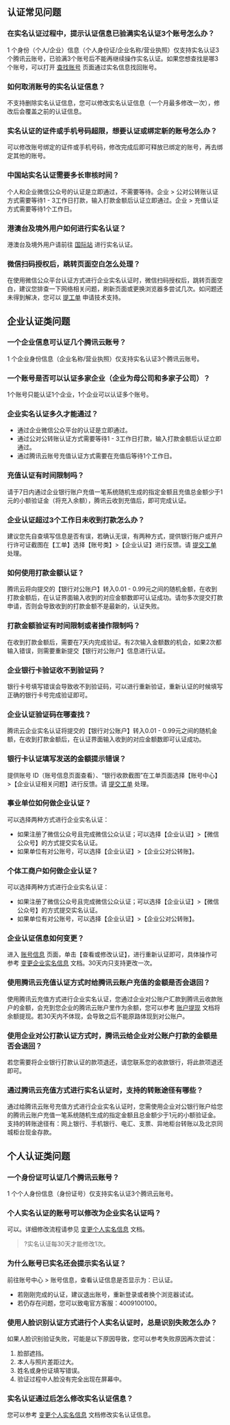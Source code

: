 ## 认证常见问题

### 在实名认证过程中，提示认证信息已验满实名认证3个账号怎么办？
1 个身份（个人/企业）信息（个人身份证/企业名称/营业执照）仅支持实名认证3个腾讯云账号，已验满3个账号后不能再继续操作实名认证。如果您想查找是哪3个账号，可以打开 [查找账号](https://cloud.tencent.com/services/forgotAccount) 页面通过实名信息找回账号。

### 如何取消账号的实名认证信息？
不支持删除实名认证信息，您可以修改实名认证信息（一个月最多修改一次），修改后会覆盖之前的认证信息。

### 实名认证的证件或手机号码超限，想要认证或绑定新的账号怎么办？
可以修改账号绑定的证件或手机号码，修改完成后即可释放已绑定的账号，再去绑定其他的账号。

### 中国站实名认证需要多长审核时间？
个人和企业微信公众号的认证是立即通过，不需要等待。企业 > 公对公转账认证方式需要等待1 - 3工作日打款，输入打款金额后认证立即通过。企业 > 充值认证方式需要等待1个工作日。


### 港澳台及境外用户如何进行实名认证？
港澳台及境外用户请前往 [国际站](https://intl.cloud.tencent.com/) 进行实名认证。


### 微信扫码授权后，跳转页面空白怎么处理？
在使用微信公众平台认证方式进行企业实名认证时，微信扫码授权后，跳转页面空白，建议您排查一下网络相关问题，刷新页面或更换浏览器多尝试几次。如问题还未得到解决，您可以 [提工单](https://console.cloud.tencent.com/workorder/category) 申请技术支持。


## 企业认证类问题
### 一个企业信息可认证几个腾讯云账号？
1 个企业身份信息（企业名称/营业执照）仅支持实名认证3个腾讯云账号。

### 一个账号是否可以认证多家企业（企业为母公司和多家子公司）？
1个账号只能认证1个企业，1个企业可以认证多个账号。

### 企业实名认证多久才能通过？

- 通过企业微信公众平台的认证是立即通过。
- 通过公对公转账认证方式需要等待1 - 3工作日打款，输入打款金额后认证立即通过。
- 通过腾讯云账号充值认证方式需要在充值后等待1个工作日。


### 充值认证有时间限制吗？
请于7日内通过企业银行账户充值一笔系统随机生成的指定金额且充值总金额少于1元的小额验证金（将充入余额），腾讯云收到充值后，即可完成认证。

### 企业认证超过3个工作日未收到打款怎么办？
建议您先自查填写信息是否有误，若确认无误，有两种方式，提供银行账户或开户行许可证截图在【工单】选择【账号类】>【企业认证】进行反馈。请 [提交工单](https://console.cloud.tencent.com/workorder/category/create?level1_id=1&level2_id=41&source=0) 处理。

### 如何使用打款金额认证？
腾讯云将向提交的【银行对公账户】转入0.01 - 0.99元之间的随机金额，在收到打款金额后，在认证界面输入收到的对应金额数即可认证成功。请勿多次提交打款申请，否则会导致收到的打款金额不是最新的，认证失败。

### 打款金额验证有时间限制或者操作限制吗？
在收到打款金额后，需要在7天内完成验证。有2次输入金额数的机会，如果2次都输入错误，则需要重新提交【银行对公账户】信息进行认证。

### 企业银行卡验证收不到验证码？
银行卡号填写错误会导致收不到验证码，可以进行重新验证，重新认证的时候填写正确的银行卡号完成验证即可。

### 企业认证验证码在哪查找？
腾讯云企业实名认证将提交的【银行对公账户】转入0.01 - 0.99元之间的随机金额，在收到打款金额后，在认证界面输入收到的对应金额数即可认证成功。

### 银行卡认证填写发送的金额提示错误？
提供账号 ID（账号信息页面查看）、“银行收款截图”在工单页面选择【账号中心】>【企业认证相关问题】进行反馈。请 [提交工单](https://console.cloud.tencent.com/workorder/category/create?level1_id=1&level2_id=41&source=0) 处理。


### 事业单位如何做企业认证？
可以选择两种方式进行企业实名认证：
- 如果注册了微信公众号且完成微信公众认证；可以选择【企业认证】>【微信公众号】的方式提交实名认证。
- 如果单位有对公账号，可以选择【企业认证】>【企业公对公转账】。

### 个体工商户如何做企业认证？
可以选择两种方式进行企业实名认证：
- 如果注册了微信公众号且完成微信公众认证；可以选择【企业认证】>【微信公众号】的方式提交实名认证。
- 如果单位有对公账号，可以选择【企业认证】>【企业公对公转账】。

### 企业认证信息如何变更？
进入 [账号信息](https://console.cloud.tencent.com/developer) 页面，单击【查看或修改认证】，进行重新认证即可，具体操作可参考 [变更企业实名信息](https://cloud.tencent.com/document/product/378/43087) 文档。30天内只支持更改一次。


### 使用腾讯云充值认证方式时给腾讯云账户充值的金额是否会退回？
使用腾讯云充值方式进行企业实名认证，您通过企业对公账户汇款到腾讯云收款账户的金额，会充到您企业的腾讯云账户里作为余额，您可以参考 [账户提现](https://cloud.tencent.com/document/product/555/7435) 文档将余额提现。若30天内不体现，会导致之后不能原路体现到对公账户。

### 使用企业对公打款认证方式时，腾讯云给企业对公账户打款的金额是否会退回？
若您需要将企业银行打款认证的款项退还，请您联系您的收款银行，将此款项退还即可。


### 通过腾讯云充值方式进行实名认证时，支持的转账途径有哪些？
通过给腾讯云账号充值方式进行企业实名认证时，您需使用企业对公银行账户给您的腾讯云账户充值一笔系统随机生成的指定金额且总金额少于1元的小额验证金。支持的转账途径有：网上银行、手机银行、电汇、支票、异地柜台转账以及北京同城柜台现金存款。



## 个人认证类问题
### 一个身份证可认证几个腾讯云账号？
1 个个人身份信息（身份证号）仅支持实名认证3个腾讯云账号。


### 个人实名认证的账号可以修改为企业实名认证吗？
可以。详细修改流程请参见 [变更个人实名信息](https://cloud.tencent.com/document/product/378/34075) 文档。
>?实名认证每30天才能修改1次。

### 为什么账号已实名还会提示实名认证？
前往账号中心 > 账号信息，查看认证信息是否显示为：已认证。
- 若刚刚完成的认证，建议退出账号，重新登录或者换个浏览器试试。
- 若仍存在问题，您可以致电官方客服：4009100100。

### 使用人脸识别认证方式进行个人实名认证时，总是识别失败怎么办？
如果人脸识别验证失败，可能是以下原因导致，您可以参考失败原因再次尝试：
1. 脸部遮挡。
2. 本人与照片差距过大。
3. 姓名或身份证填写错误。
4. 验证过程中人脸没有完全出现在屏幕中。


### 实名认证通过后怎么修改实名认证信息？
您可以参考 [变更个人实名信息](https://cloud.tencent.com/document/product/378/34075) 文档修改实名认证信息。

